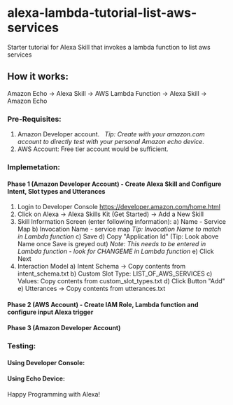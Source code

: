 # alexa-lambda-tutorial-list-aws-services
Starter tutorial for Alexa Skill that invokes a lambda function to list aws services

## How it works:

Amazon Echo -> Alexa Skill -> AWS Lambda Function -> Alexa Skill -> Amazon Echo


### Pre-Requisites:

1) Amazon Developer account.
   *Tip: Create with your amazon.com account to directly test with your personal Amazon echo device.*
2) AWS Account:
   Free tier account would be sufficient.


### Implemetation:

#### Phase 1 (Amazon Developer Account) - Create Alexa Skill and Configure Intent, Slot types and Utterances
1) Login to Developer Console https://developer.amazon.com/home.html
2) Click on Alexa -> Alexa Skills Kit (Get Started) -> Add a New Skill
3) Skill Information Screen (enter following information): 
   a) Name - Service Map
   b) Invocation Name - service map
      *Tip: Invocation Name to match in Lambda function*
   c) Save
   d) Copy "Application Id"  (Tip: Look above Name once Save is greyed out)
      *Note: This needs to be entered in Lambda function - look for CHANGEME in Lambda function*
   e) Click Next
 4) Interaction Model
   a) Intent Schema -> Copy contents from intent_schema.txt
   b) Custom Slot Type: LIST_OF_AWS_SERVICES
   c) Values: Copy contents from custom_slot_types.txt
   d) Click Button "Add"
   e) Utterances -> Copy contents from utterances.txt

#### Phase 2 (AWS Account) - Create IAM Role, Lambda function and configure input Alexa trigger

#### Phase 3 (Amazon Developer Account)

### Testing:

#### Using Developer Console:

#### Using Echo Device:


Happy Programming with Alexa!

